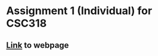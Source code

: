 # Assignment 1 (Individual) for CSC318

## [Link](https://dolpheyn.github.io/webdevtuto) to webpage
